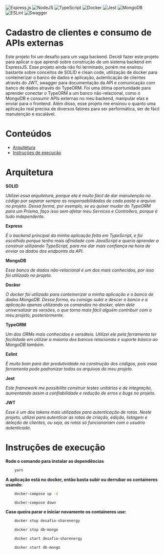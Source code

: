 ![Express.js](https://img.shields.io/badge/express.js-%23404d59.svg?style=for-the-badge&logo=express&logoColor=%2361DAFB) ![NodeJS](https://img.shields.io/badge/node.js-6DA55F?style=for-the-badge&logo=node.js&logoColor=white) ![TypeScript](https://img.shields.io/badge/typescript-%23007ACC.svg?style=for-the-badge&logo=typescript&logoColor=white) ![Docker](https://img.shields.io/badge/docker-%230db7ed.svg?style=for-the-badge&logo=docker&logoColor=white) ![Jest](https://img.shields.io/badge/-jest-%23C21325?style=for-the-badge&logo=jest&logoColor=white) ![MongoDB](https://img.shields.io/badge/MongoDB-%234ea94b.svg?style=for-the-badge&logo=mongodb&logoColor=white) ![ESLint](https://img.shields.io/badge/ESLint-4B3263?style=for-the-badge&logo=eslint&logoColor=white) ![Swagger](https://img.shields.io/badge/-Swagger-%23Clojure?style=for-the-badge&logo=swagger&logoColor=white)


# Cadastro de clientes e consumo de APIs externas

Este projeto foi um desafio para um vaga backend. Decidi fazer este projeto para aplicar o que aprendi sobre construção de um sistema backend em ExpressJS. Esse projeto ainda não foi terminado, porém me ensinou bastante sobre conceitos de SOLID e clean code, utilização de docker para conteinerizar o banco de dados e aplicação, autenticação de clientes através do JWT, swagger para documentação da API e comunicação com banco de dados através do TypeORM. Foi uma ótima oportunidade para aprender conectar o TypeORM a um banco não-relacional, como o MongoDB e consumir APIs externas no meu backend, manipular elas e enviar para o frontend. Além disso, esse projeto me ensinou o quanto uma aplicação real precisa de diversos fatores para ser performática, ser de fácil manutenção e escalável.

# Conteúdos

- [Arquitetura](#arquitetura) 
- [Instruções de execução](#instruções-de-execução)

# Arquitetura 

**SOLID**

*Utilizei essa arquitetura, porque ela é muito fácil de dar manutenção no código por separar sempre as responsabilidades de cada pasta e arquivo no projeto. Dessa forma, por exemplo, se eu quiser mudar do TypeORM para um Prisma, faço isso sem afetar meu Services e Controllers, porque é tudo independente.*

**Express**

*É o backend principal da minha aplicação feita em TypeScript, e foi escolhido porque tenho mais afinidade com JavaScript e queria aprender a construir utilizando TypeScript, para me dar mais confiança na hora de enviar os dados dos endpoints da API.*

**MongoDB**

*Esse banco de dados não-relacional é um dos mais conhecidos, por isso foi utilizado no projeto.*

**Docker**

*O docker foi utilizado para conteinerizar a minha aplicação e o banco de dados MongoDB. Dessa forma, eu consigo subir e descer o banco e a aplicação apenas utilizando os comandos no docker, além dele universalizar as versões, o que torna mais fácil alguém contribuir com o meu projeto, posteriormente.*

**TypeORM**

*Um dos ORMs mais conhecidos e versáteis. Utilizei ele pela ferramenta ter facilidade em utilizar a maioria dos bancos relacionais e suporte básico ao MongoDB também.*

**Eslint**

*É muito bom para dar produtividade na construção dos códigos, pois essa ferramenta pode padronizar todos os arquivos do meu projeto.*

**Jest**

*Este framework me possibilita construir testes unitários e de integração, aumentando assim a confiabilidade e redução de erros e bugs no projeto.*

**JWT**

*Esse é um dos tokens mais utilizados para autenticação de rotas. Neste projeto, utilizei para autenticar as rotas de criação, edição, listagem e deleção de clientes, ou seja, as rotas só funcionariam com o usuário autenticado.*

# Instruções de execução

**Rode o comando para instalar as dependências**

```bash
    yarn 
```

**A aplicação está no docker, então basta subir ou derrubar os containeres usando:**

```bash
    docker-compose up -d
```

```bash
    docker-compose down
```

**Caso queira parar e iniciar novamente os containeres use:**

```bash
    docker stop desafio-sharenergy
```

```bash
    docker stop db-mongo
```

```bash
    docker start desafio-sharenergy
```

```bash
    docker start db-mongo
```
